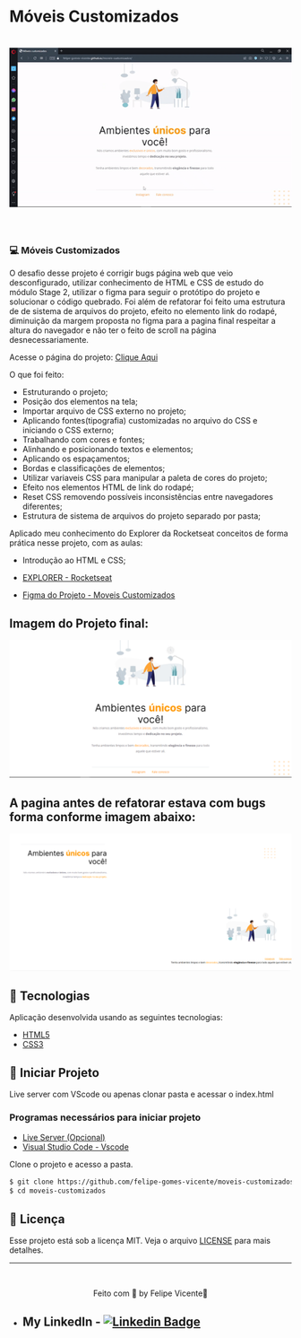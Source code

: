 # Móveis Customizados

<h1 align="center">
    <img alt="Gif do projeto final Móveis Customizados" title="imagem" src="./assets/moveis-customizados.gif" />
</h1>

<br>

### 💻 Móveis Customizados

O desafio desse projeto é corrigir bugs página web que veio desconfigurado, utilizar 
conhecimento de HTML e CSS de estudo do módulo Stage 2, utilizar o figma para 
seguir o protótipo do projeto e solucionar o código quebrado.
Foi além de refatorar foi feito uma estrutura de de sistema de arquivos do projeto,
efeito no elemento link do rodapé, diminuição da margem proposta no figma para a
pagina final respeitar a altura do navegador e não ter o feito de scroll na página
desnecessariamente.

Acesse o página do projeto: [Clique Aqui](https://felipe-gomes-vicente.github.io/moveis-customizados/)

O que foi feito:

- Estruturando o projeto;
- Posição dos elementos na tela;
- Importar arquivo de CSS externo no projeto;
- Aplicando fontes(tipografia) customizadas no arquivo do CSS e iniciando o CSS externo;
- Trabalhando com cores e fontes;
- Alinhando e posicionando textos e elementos;
- Aplicando os espaçamentos;
- Bordas e classificações de elementos;
- Utilizar variaveis CSS para manipular a paleta de cores do projeto;
- Efeito nos elementos HTML de link do rodapé;
- Reset CSS removendo possíveis inconsistências entre navegadores diferentes;
- Estrutura de sistema de arquivos do projeto separado por pasta;

Aplicado meu conhecimento do Explorer da Rocketseat conceitos de forma prática nesse projeto, com as aulas:

- Introdução ao HTML e CSS;

- [EXPLORER - Rocketseat](https://www.rocketseat.com.br/explorer)
- [Figma do Projeto - Moveis Customizados](https://www.figma.com/file/S8vpYTmkKbcd9e64RFRqX6/Explorer---Projeto-01-(Copy)?node-id=0%3A1)

## Imagem do Projeto final:
 <img alt="Print do projeto Moveis customizados" title=" Landing page" src="./assets/print-moveis-customizados.png" />

<br />

## A pagina antes de refatorar estava com bugs forma conforme imagem abaixo:
 <img alt="Imagem incial do pagina sem refatorar" title=" Landing page" src="./assets/refatorar.png" />

## 🧪 Tecnologias

Aplicação desenvolvida usando as seguintes tecnologias:

- [HTML5](https://www.w3schools.com/html/default.asp)
- [CSS3](https://www.w3schools.com/css/default.asp)

## 🚀 Iniciar Projeto

Live server com VScode ou apenas clonar pasta e acessar o index.html

### Programas necessários para iniciar projeto

- [Live Server (Opcional)](https://marketplace.visualstudio.com/items?itemName=ritwickdey.LiveServer)
- [Visual Studio Code - Vscode](https://code.visualstudio.com/)

Clone o projeto e acesso a pasta.

```bash
$ git clone https://github.com/felipe-gomes-vicente/moveis-customizados.git
$ cd moveis-customizados
```

## 📝 Licença

Esse projeto está sob a licença MIT. Veja o arquivo [LICENSE](LICENSE.md) para mais detalhes.

---

&nbsp;

<p align="center">Feito com 💜 by Felipe Vicente👋</p>

- ## My LinkedIn - [![Linkedin Badge](https://img.shields.io/badge/-FelipeVicente-blue?style=flat-square&logo=Linkedin&logoColor=white&link=https://www.linkedin.com/in/felipe-gomes-vicente/)](https://www.linkedin.com/in/felipe-gomes-vicente/)
